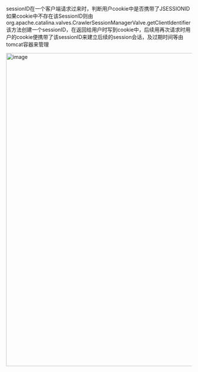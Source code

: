 sessionID在一个客户端请求过来时，判断用户cookie中是否携带了JSESSIONID
如果cookie中不存在该SessionID则由org.apache.catalina.valves.CrawlerSessionManagerValve.getClientIdentifier
该方法创建一个sessionID，在返回给用户时写到cookie中，后续用再次请求时用户的cookie便携带了该sessionID来建立后续的session会话，及过期时间等由tomcat容器来管理

<img width="850" alt="image" src="https://user-images.githubusercontent.com/35331347/163554134-5217fcc4-3a4c-417e-a8ca-2c6b9fc8e366.png">
